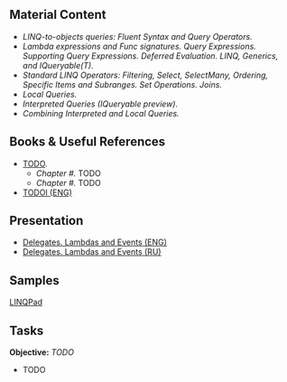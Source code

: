 ## Material Content 
- *LINQ-to-objects queries: Fluent Syntax and Query Operators.*
- *Lambda expressions and Func signatures. Query Expressions. Supporting Query Expressions. Deferred Evaluation. LINQ, Generics, and IQueryable(T).*
- *Standard LINQ Operators: Filtering, Select, SelectMany, Ordering, Specific Items and Subranges. Set Operations. Joins.*
- *Local Queries.*
- *Interpreted Queries (IQueryable preview).*
- *Combining Interpreted and Local Queries.*

## Books & Useful References 
- [TODO](TODO).
   - *Chapter #.* TODO
   - *Chapter #.* TODO
- [TODOl (ENG)]()

## Presentation 
- [Delegates. Lambdas and Events (ENG)]()
- [Delegates. Lambdas and Events (RU)]()

## Samples 
[LINQPad]()

## Tasks  
**Objective:** *TODO*
  - TODO
